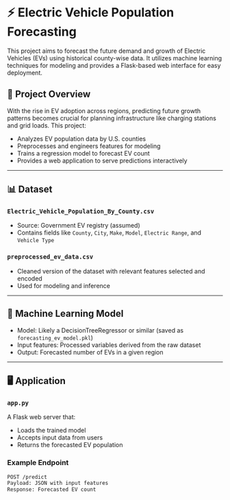 # ⚡ Electric Vehicle Population Forecasting

This project aims to forecast the future demand and growth of Electric Vehicles (EVs) using historical county-wise data. It utilizes machine learning techniques for modeling and provides a Flask-based web interface for easy deployment.

## 🚀 Project Overview

With the rise in EV adoption across regions, predicting future growth patterns becomes crucial for planning infrastructure like charging stations and grid loads. This project:

- Analyzes EV population data by U.S. counties
- Preprocesses and engineers features for modeling
- Trains a regression model to forecast EV count
- Provides a web application to serve predictions interactively

---

## 📊 Dataset

### `Electric_Vehicle_Population_By_County.csv`

- Source: Government EV registry (assumed)
- Contains fields like `County`, `City`, `Make`, `Model`, `Electric Range`, and `Vehicle Type`

### `preprocessed_ev_data.csv`

- Cleaned version of the dataset with relevant features selected and encoded
- Used for modeling and inference

---

## 🧠 Machine Learning Model

- Model: Likely a DecisionTreeRegressor or similar (saved as `forecasting_ev_model.pkl`)
- Input features: Processed variables derived from the raw dataset
- Output: Forecasted number of EVs in a given region

---

## 🖥️ Application

### `app.py`

A Flask web server that:

- Loads the trained model
- Accepts input data from users
- Returns the forecasted EV population

### Example Endpoint

```bash
POST /predict
Payload: JSON with input features
Response: Forecasted EV count

